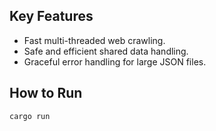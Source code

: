 ## Key Features

- Fast multi-threaded web crawling.
- Safe and efficient shared data handling.
- Graceful error handling for large JSON files.

## How to Run

```sh
cargo run
```
